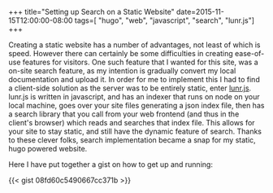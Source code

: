 +++
title="Setting up Search on a Static Website"
date=2015-11-15T12:00:00-08:00
tags=[
	"hugo",
	"web",
	"javascript",
	"search",
	"lunr.js"]
+++

Creating a static website has a number of advantages, not least of which is speed. However there can certainly be some difficulties in creating ease-of-use features for visitors. One such feature that I wanted for this site, was a on-site search feature, as my intention is gradually convert my local documentation and upload it. In order for me to implement this I had to find a client-side solution as the server was to be entirely static, enter [lunr.js](https://lunrjs.com/). lunr.js is written in javascript, and has an indexer that runs on node on your local machine, goes over your site files generating a json index file, then has a search library that you call from your web frontend (and thus in the client's browser) which reads and searches that index file. This allows for your site to stay static, and still have the dynamic feature of search. Thanks to these clever folks, search implementation became a snap for my static, hugo powered website.

Here I have put together a gist on how to get up and running:

{{< gist 08fd60c5490667cc371b >}}